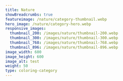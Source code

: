 ```yaml
---
title: Nature
showBreadcrumbs: true
featureimage: /nature/category-thumbnail.webp
hero_image: /nature/category-hero.webp
responsive_images:
  thumbnail_200: /images/nature/thumbnail-200.webp
  thumbnail_300: /images/nature/thumbnail-300.webp
  thumbnail_768: /images/nature/thumbnail-768.webp
  thumbnail_896: /images/nature/thumbnail-896.webp
image_width: 600
image_height: 600
image_alt: test
weight: 50
type: coloring-category
---
```


